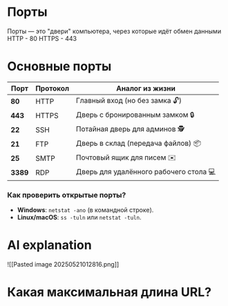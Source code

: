 # Порты
Порты — это "двери" компьютера, через которые идёт обмен данными
HTTP - 80
HTTPS - 443

# Основные порты

|Порт|Протокол|Аналог из жизни|
|---|---|---|
|**80**|HTTP|Главный вход (но без замка 🔓)|
|**443**|HTTPS|Дверь с бронированным замком 🔒|
|**22**|SSH|Потайная дверь для админов 🕵️|
|**21**|FTP|Дверь в склад (передача файлов) 📦|
|**25**|SMTP|Почтовый ящик для писем ✉️|
|**3389**|RDP|Дверь для удалённого рабочего стола 💻|

### **Как проверить открытые порты?**

- **Windows**: `netstat -ano` (в командной строке).
- **Linux/macOS**: `ss -tuln` или `netstat -tuln`.
# AI explanation
![[Pasted image 20250521012816.png]]

# Какая максимальная длина URL?
